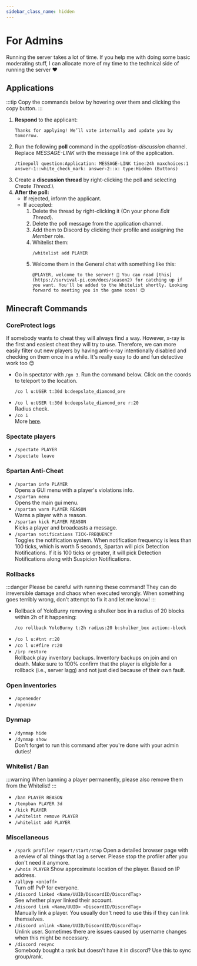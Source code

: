 ```yaml
---
sidebar_class_name: hidden
---
```


# For Admins

Running the server takes a lot of time. If you help me with doing some basic moderating stuff, I can allocate more of my time to the technical side of running the server ❤️

## Applications

:::tip
Copy the commands below by hovering over them and clicking the copy button.
:::

1. **Respond** to the applicant:
    ```
    Thanks for applying! We’ll vote internally and update you by tomorrow.
    ```
2. Run the following **poll** command in the *application-discussion* channel. Replace *MESSAGE-LINK* with the message link of the application.
    ```
    /timepoll question:Application: MESSAGE-LINK time:24h maxchoices:1 answer-1::white_check_mark: answer-2::x: type:Hidden (Buttons)
    ```
3. Create a **discussion thread** by right-clicking the poll and selecting *Create Thread*.\
4. **After the poll:**
    - If rejected, inform the applicant.
    - If accepted:
        1. Delete the thread by right-clicking it (On your phone *Edit Thread*).
        2. Delete the poll message from the application channel.
        3. Add them to Discord by clicking their profile and assigning the *Member* role.
        4. Whitelist them: 
            ```
            /whitelist add PLAYER
            ```
        5. Welcome them in the General chat with something like this:
            ```
            @PLAYER, welcome to the server! 🥳 You can read [this](https://survival-pi.com/docs/season2) for catching up if you want. You'll be added to the Whitelist shortly. Looking forward to meeting you in the game soon! 😊
            ```

## Minecraft Commands

### CoreProtect logs

If somebody wants to cheat they will always find a way. However, x-ray is the first and easiest cheat they will try to use. Therefore, we can more easily filter out new players by having anti-x-ray intentionally disabled and checking on them once in a while. It's really easy to do and fun detective work too 😊

- Go in spectator with `/gm 3`. Run the command below. Click on the coords to teleport to the location.
    ```
    /co l u:USER t:30d b:deepslate_diamond_ore
    ```
- `/co l u:USER t:30d b:deepslate_diamond_ore r:20`\
Radius check.
- `/co i`\
More [here](./Features/coreprotect.md).

### Spectate players

- `/spectate PLAYER`
- `/spectate leave`

### Spartan Anti-Cheat

- `/spartan info PLAYER`\
Opens a GUI menu with a player's violations info.
- `/spartan menu`\
Opens the main gui menu.
- `/spartan warn PLAYER REASON`\
Warns a player with a reason.
- `/spartan kick PLAYER REASON`\
Kicks a player and broadcasts a message.
- `/spartan notifications TICK-FREQUENCY`\
Toggles the notification system. When notification frequency is less than 100 ticks, which is worth 5 seconds, Spartan will pick Detection Notifications. If it is 100 ticks or greater, it will pick Detection Notifications along with Suspicion Notifications.

### Rollbacks

:::danger
Please be careful with running these command! They can do irreversible damage and chaos when executed wrongly. When something goes terribly wrong, don't attempt to fix it and let me know!
:::

- Rollback of YoloBurny removing a shulker box in a radius of 20 blocks within 2h of it happening:
    ```
    /co rollback YoloBurny t:2h radius:20 b:shulker_box action:-block
    ```
- `/co l u:#tnt r:20`
- `/co l u:#fire r:20`
- `/irp restore`\
Rollback play inventory backups. Inventory backups on join and on death. Make sure to 100% confirm that the player is eligible for a rollback (i.e., server lagg) and not just died because of their own fault.

### Open inventories

- `/openender`
- `/openinv`

### Dynmap

- `/dynmap hide`
- `/dynmap show`\
Don't forget to run this command after you're done with your admin duties!

### Whitelist / Ban

:::warning
When banning a player permanently, please also remove them from the Whitelist!
:::

- `/ban PLAYER REASON`
- `/tempban PLAYER 3d`
- `/kick PLAYER`
- `/whitelist remove PLAYER`
- `/whitelist add PLAYER`

### Miscellaneous

- `/spark profiler report/start/stop` Open a detailed browser page with a review of all things that lag a server. Please stop the profiler after you don't need it anymore.
- `/whois PLAYER` Show approximate location of the player. Based on IP address.
- `/allpvp <on|off>`\
Turn off PvP for everyone.
- `/discord linked <Name/UUID/DiscordID/DiscordTag>`\
See whether player linked their account.
- `/discord link <Name/UUID> <DiscordID/DiscordTag>`\
Manually link a player. You usually don't need to use this if they can link themselves.
- `/discord unlink <Name/UUID/DiscordID/DiscordTag>`\
Unlink user. Sometimes there are issues caused by username changes when this might be necessary.
- `/discord resync`\
Somebody bought a rank but doesn't have it in discord? Use this to sync group/rank.